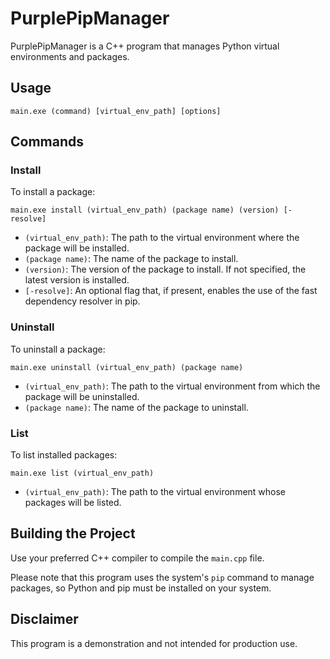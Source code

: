 # PurplePipManager

PurplePipManager is a C++ program that manages Python virtual environments and packages. 

## Usage

`main.exe (command) [virtual_env_path] [options]`

## Commands

### Install

To install a package:

`main.exe install (virtual_env_path) (package name) (version) [-resolve]`

- `(virtual_env_path)`: The path to the virtual environment where the package will be installed.
- `(package name)`: The name of the package to install.
- `(version)`: The version of the package to install. If not specified, the latest version is installed.
- `[-resolve]`: An optional flag that, if present, enables the use of the fast dependency resolver in pip.

### Uninstall

To uninstall a package:

`main.exe uninstall (virtual_env_path) (package name)`

- `(virtual_env_path)`: The path to the virtual environment from which the package will be uninstalled.
- `(package name)`: The name of the package to uninstall.

### List

To list installed packages:

`main.exe list (virtual_env_path)`

- `(virtual_env_path)`: The path to the virtual environment whose packages will be listed.

## Building the Project

Use your preferred C++ compiler to compile the `main.cpp` file.

Please note that this program uses the system's `pip` command to manage packages, so Python and pip must be installed on your system.

## Disclaimer

This program is a demonstration and not intended for production use.
